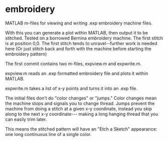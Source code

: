 embroidery
==========

MATLAB m-files for viewing and writing .exp embroidery machine files.

With this you can generate a plot within MATLAB, then output it to be stitched.
Tested on a borrowed Bernina embroidery machine. The first stitch is at position 0,0. 
The first stitch tends to unravel--further work is needed here
(Or just stitch back and forth with the machine before starting the embroidery pattern)

The first commit contains two m-files, expview.m and expwrite.m.

expview.m reads an .exp formatted embroidery file and plots it within MATLAB.

expwrite.m takes a list of x-y points and turns it into an .exp file.

The initial files don't do "color changes" or "jumps."
Color changes mean the machine stops and signals you to change thread.
Jumps prevent the machine from doing a stitch at a given x-y coordinate,
instead you skip along to the next x-y coordinate---
making a long hanging thread that you can easily trim later.

This means the stitched pattern will have an "Etch a Sketch" appearance:
one long continuous line of a single color.

